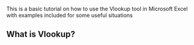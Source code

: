 This is a basic tutorial on how to use the Vlookup tool in Microsoft Excel with examples included for some useful situations

## What is Vlookup?



